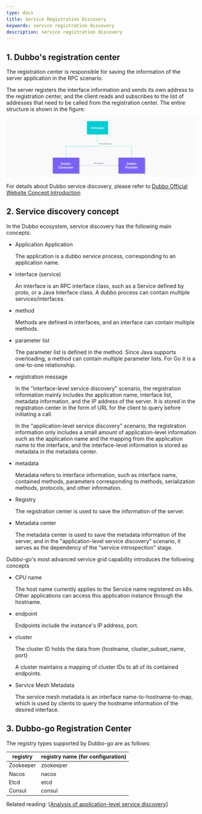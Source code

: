```yaml
---
type: docs
title: Service Registration Discovery
keywords: service registration discovery
description: service registration discovery
---
```


## 1. Dubbo's registration center

The registration center is responsible for saving the information of the server application in the RPC scenario.

The server registers the interface information and sends its own address to the registration center, and the client reads and subscribes to the list of addresses that need to be called from the registration center. The entire structure is shown in the figure:

![img](/imgs/architecture.png)

For details about Dubbo service discovery, please refer to [Dubbo Official Website Concept Introduction](/zh-cn/docs/concepts/service-discovery/)

## 2. Service discovery concept

In the Dubbo ecosystem, service discovery has the following main concepts:

- Application Application

  The application is a dubbo service process, corresponding to an application name.

- interface (service)

  An interface is an RPC interface class, such as a Service defined by proto, or a Java Interface class. A dubbo process can contain multiple services/interfaces.

- method

  Methods are defined in interfaces, and an interface can contain multiple methods.

- parameter list

  The parameter list is defined in the method. Since Java supports overloading, a method can contain multiple parameter lists. For Go it is a one-to-one relationship.

- registration message

  In the "interface-level service discovery" scenario, the registration information mainly includes the application name, interface list, metadata information, and the IP address of the server. It is stored in the registration center in the form of URL for the client to query before initiating a call.

  In the "application-level service discovery" scenario, the registration information only includes a small amount of application-level information such as the application name and the mapping from the application name to the interface, and the interface-level information is stored as metadata in the metadata center.

- metadata

  Metadata refers to interface information, such as interface name, contained methods, parameters corresponding to methods, serialization methods, protocols, and other information.

- Registry

  The registration center is used to save the information of the server.

- Metadata center

  The metadata center is used to save the metadata information of the server, and in the "application-level service discovery" scenario, it serves as the dependency of the "service introspection" stage.

Dubbo-go's most advanced service grid capability introduces the following concepts

- CPU name

  The host name currently applies to the Service name registered on k8s. Other applications can access this application instance through the hostname.

- endpoint

  Endpoints include the instance's IP address, port.

- cluster

  The cluster ID holds the data from {hostname, cluster_subset_name, port}

  A cluster maintains a mapping of cluster IDs to all of its contained endpoints.

- Service Mesh Metadata

  The service mesh metadata is an interface name-to-hostname-to-map, which is used by clients to query the hostname information of the desired interface.

## 3. Dubbo-go Registration Center

The registry types supported by Dubbo-go are as follows:

| registry | registry name (for configuration) |
| --------- | ---------------------- |
| Zookeeper | zookeeper |
| Nacos | nacos |
| Etcd | etcd |
| Consul | consul |

Related reading: [[Analysis of application-level service discovery]](https://developer.aliyun.com/article/764173)